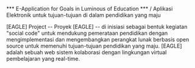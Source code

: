 *** E-Application for Goals in Luminous of Education
*** / Aplikasi Elektronik untuk tujuan-tujuan di dalam pendidikan yang maju

[EAGLE] Project -- Proyek [EAGLE] -- di inisiasi sebagai bentuk kegiatan "social code" untuk mendukung pemerataan pendidikan dengan mengimplementasi dan mengembangkan perangkat lunak berbasis open source untuk memenuhi tujuan-tujuan pendidikan yang maju. [EAGLE] adalah sebuah web sistem kolaborasi dengan lingkungan virtual pembelajaran yang real-time. 